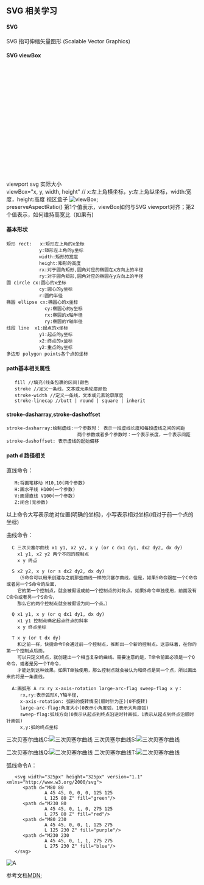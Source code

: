 ## SVG 相关学习
#### SVG
>
  SVG 指可伸缩矢量图形 (Scalable Vector Graphics)
> 
#### SVG viewBox
>
<svg width="500" height="300"></svg>
viewport svg 实际大小
</br>
viewBox="x, y, width, height"  // x:左上角横坐标，y:左上角纵坐标，width:宽度，height:高度
视区盒子
![viewBox](https://github.com/liubin915249126/HTML-CSS-SVG/blob/master/SVG/image/viewbox.gif);
</br> 
preserveAspectRatio()
第1个值表示，viewBox如何与SVG viewport对齐；第2个值表示，如何维持高宽比（如果有)
>
#### 基本形状
>
```
矩形 rect:   x:矩形左上角的x坐标  
            y:矩形左上角的y坐标  
            width:矩形的宽度 
            height:矩形的高度  
            rx:对于圆角矩形,圆角对应的椭圆在x方向上的半径  
            ry:对于圆角矩形,圆角对应的椭圆在y方向上的半径  
圆 circle cx:圆心的x坐标  
            cy:圆心的y坐标  
            r:圆的半径  
椭圆 ellipse cx:椭圆心的x坐标  
              cy:椭圆心的y坐标  
              rx:椭圆的x轴半径   
              ry:椭圆的Y轴半径  
线段 line  x1:起点的x坐标  
            y1:起点的y坐标  
            x2:终点的x坐标  
            y2:重点的y坐标  
多边形 polygon points各个点的坐标
```                                                      
>
#### path基本相关属性
>
```
   fill //填充(线条包裹的区间)颜色 
   stroke //定义一条线，文本或元素轮廓颜色 
   stroke-width //定义一条线，文本或元素轮廓厚度
   stroke-linecap //butt | round | square | inherit
```  
>
#### stroke-dasharray,stroke-dashoffset
>
```
stroke-dasharray:绘制虚线:一个参数时： 表示一段虚线长度和每段虚线之间的间距 
                          两个参数或者多个参数时：一个表示长度，一个表示间距 
stroke-dashoffset: 表示虚线的起始偏移                     
```
>
#### path d 路径相关
>
直线命令：
```
   M:将画笔移动 M10,10(两个参数)
   H:画水平线 H100(一个参数)
   V:画竖直线 V100(一个参数)
   Z:闭合(无参数)
``` 
以上命令大写表示绝对位置(明确的坐标)，小写表示相对坐标(相对于前一个点的坐标)

曲线命令：
```
  C 三次贝塞尔曲线 x1 y1, x2 y2, x y (or c dx1 dy1, dx2 dy2, dx dy)
    x1 y1, x2 y2 两个不同的控制点
    x y 终点

  S x2 y2, x y (or s dx2 dy2, dx dy)
    （S命令可以用来创建与之前那些曲线一样的贝塞尔曲线，但是，如果S命令跟在一个C命令或者另一个S命令的后面，
    它的第一个控制点，就会被假设成前一个控制点的对称点。如果S命令单独使用，前面没有C命令或者另一个S命令，
    那么它的两个控制点就会被假设为同一个点。）

  Q x1 y1, x y (or q dx1 dy1, dx dy)
    x1 y1 控制点确定起点终点的斜率
    x y 终点坐标

  T x y (or t dx dy)
    和之前一样，快捷命令T会通过前一个控制点，推断出一个新的控制点。这意味着，在你的第一个控制点后面，
    可以只定义终点，就创建出一个相当复杂的曲线。需要注意的是，T命令前面必须是一个Q命令，或者是另一个T命令，
    才能达到这种效果。如果T单独使用，那么控制点就会被认为和终点是同一个点，所以画出来的将是一条直线。 

  A:画弧形 A rx ry x-axis-rotation large-arc-flag sweep-flag x y：
     rx,ry:表示弧形X,Y轴半径,
     x-axis-rotation: 弧形的旋转情况(顺时针为正)(0不旋转)
     large-arc-flag:角度大小(0表示小角度弧，1表示大角度弧)  
     sweep-flag:弧线方向(0表示从起点到终点沿逆时针画弧，1表示从起点到终点沿顺时针画弧)
     x,y:弧的终点坐标      
```

三次贝塞尔曲线C:![三次贝塞尔曲线](https://github.com/liubin915249126/HTML-CSS-SVG/blob/master/SVG/image/Cubic_Bezier_Curves.png)
三次贝塞尔曲线S:![三次贝塞尔曲线](https://github.com/liubin915249126/HTML-CSS-SVG/blob/master/SVG/image/ShortCut_Cubic_Bezier.png)

二次贝塞尔曲线Q:![二次贝塞尔曲线](https://github.com/liubin915249126/HTML-CSS-SVG/blob/master/SVG/image/Quadratic_Bezier.png)
二次贝塞尔曲线T:![二次贝塞尔曲线](https://github.com/liubin915249126/HTML-CSS-SVG/blob/master/SVG/image/Shortcut_Quadratic_Bezier.png)
>

>
弧线命令A：
```
   <svg width="325px" height="325px" version="1.1" xmlns="http://www.w3.org/2000/svg">
      <path d="M80 80
              A 45 45, 0, 0, 0, 125 125
              L 125 80 Z" fill="green"/>
      <path d="M230 80
              A 45 45, 0, 1, 0, 275 125
              L 275 80 Z" fill="red"/>
      <path d="M80 230
              A 45 45, 0, 0, 1, 125 275
              L 125 230 Z" fill="purple"/>
      <path d="M230 230
              A 45 45, 0, 1, 1, 275 275
              L 275 230 Z" fill="blue"/>
   </svg> 
```
![A](https://github.com/liubin915249126/HTML-CSS-SVG/blob/master/SVG/image/SVGArcs_Flags.png)

参考文档[MDN](https://developer.mozilla.org/zh-CN/docs/Web/SVG/Tutorial/Paths);
>
